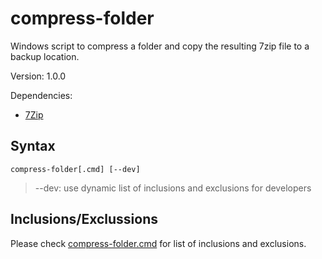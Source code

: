 # compress-folder
Windows script to compress a folder and copy the resulting 7zip file to a backup location.

Version: 1.0.0

Dependencies: 
- [7Zip](http://www.7-zip.org/)

## Syntax

```shell
compress-folder[.cmd] [--dev]
```    

> --dev: use dynamic list of inclusions and exclusions for developers
  
## Inclusions/Exclussions

Please check [compress-folder.cmd](./compress-folder.cmd) for list of inclusions and exclusions. 
